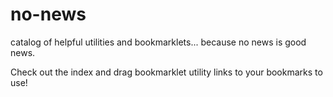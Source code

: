 # no-news
catalog of helpful utilities and bookmarklets... because no news is good news.

Check out the index and drag bookmarklet utility links to your bookmarks to use!
